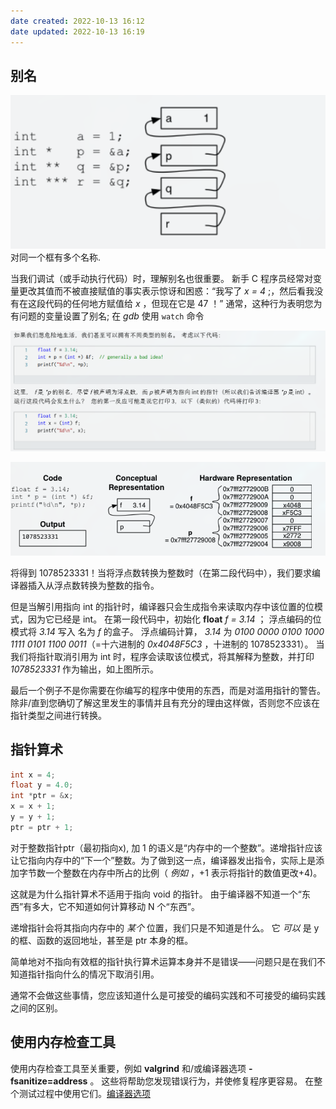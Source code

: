 ```yaml
---
date created: 2022-10-13 16:12
date updated: 2022-10-13 16:19
---
```


## 别名

![](attachments/Pasted%20image%2020221013160846.png)
对同一个框有多个名称.

当我们调试（或手动执行代码）时，理解别名也很重要。 新手 C 程序员经常对变量更改其值而不被直接赋值的事实表示惊讶和困惑：“我写了 _x = 4_ ;，然后看我没有在这段代码的任何地方赋值给 _x_ ，但现在它是 47 ！” 通常，这种行为表明您为有问题的变量设置了别名; 在 _gdb_ 使用 `watch` 命令

![](attachments/Pasted%20image%2020221013161100.png)

![](attachments/Pasted%20image%2020221013161234.png)

将得到 1078523331！当将浮点数转换为整数时（在第二段代码中），我们要求编译器插入从浮点数转换为整数的指令。

但是当解引用指向 int 的指针时，编译器只会生成指令来读取内存中该位置的位模式，因为它已经是 int。 在第一段代码中，初始化 **float** _f = 3.14_ ； 浮点编码的位模式将 _3.14_ 写入 名为 _f_ 的盒子。 浮点编码计算， _3.14_ 为 _0100 0000 0100 1000 1111 0101 1100 0011_（=十六进制的 _0x4048F5C3_ ，十进制的 1078523331）。 当我们将指针取消引用为 int 时，程序会读取该位模式，将其解释为整数，并打印 _1078523331_ 作为输出，如上图所示。

最后一个例子不是你需要在你编写的程序中使用的东西，而是对滥用指针的警告。 除非/直到您确切了解这里发生的事情并且有充分的理由这样做，否则您不应该在指针类型之间进行转换。

## 指针算术

```c
int x = 4;
float y = 4.0;
int *ptr = &x;
x = x + 1;
y = y + 1;
ptr = ptr + 1;
```

对于整数指针ptr（最初指向x), 加 1 的语义是“内存中的一个整数”。递增指针应该让它指向内存中的“下一个”整数。为了做到这一点，编译器发出指令，实际上是添加字节数一个整数在内存中所占的比例（ _例如_ ，+1 表示将指针的数值更改+4)。

这就是为什么指针算术不适用于指向 void 的指针。 由于编译器不知道一个“东西”有多大，它不知道如何计算移动 N 个“东西”。

递增指针会将其指向内存中的 _某个_ 位置，我们只是不知道是什么。 它 _可以_ 是 y 的框、函数的返回地址，甚至是 ptr 本身的框。

简单地对不指向有效框的指针执行算术运算本身并不是错误——问题只是在我们不知道指针指向什么的情况下取消引用。

通常不会做这些事情，您应该知道什么是可接受的编码实践和不可接受的编码实践之间的区别。

## 使用内存检查工具


使用内存检查工具至关重要，例如 **valgrind** 和/或编译器选项 **-fsanitize=address** 。 这些将帮助您发现错误行为，并使修复程序更容易。 在整个测试过程中使用它们。[编译器选项](../../01_writing_running_and_fixing_code_in_C/Week2/编译器选项.md#^6634a0)